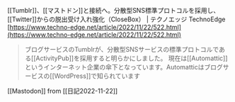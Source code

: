 
[[Tumblr]]、[[マストドン]]と接続へ。分散型SNS標準プロトコルを採用し、[[Twitter]]からの脱出受け入れ強化（CloseBox） | テクノエッジ TechnoEdge
[https://www.techno-edge.net/article/2022/11/22/522.html](https://www.techno-edge.net/article/2022/11/22/522.html)
> ブログサービスのTumblrが、分散型SNSサービスの標準プロトコルである[[ActivityPub]]を採用すると明らかにしました。
> 現在は[[Automattic]]というインターネット企業の傘下となっています。Automatticはブログサービスの[[WordPress]]で知られています

[[Mastodon]]
from [[日記2022-11-22]]
